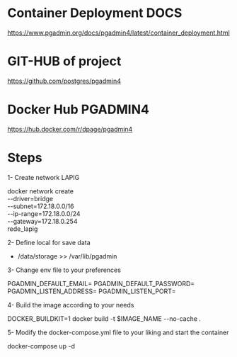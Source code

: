 # Container Deployment DOCS

https://www.pgadmin.org/docs/pgadmin4/latest/container_deployment.html

# GIT-HUB of project

https://github.com/postgres/pgadmin4

# Docker Hub PGADMIN4

https://hub.docker.com/r/dpage/pgadmin4

# Steps

1- Create network LAPIG

  docker network create \
    --driver=bridge \
    --subnet=172.18.0.0/16 \
    --ip-range=172.18.0.0/24 \
    --gateway=172.18.0.254 \
    rede_lapig

2- Define local for save data

- /data/storage >> /var/lib/pgadmin


3- Change env file to your preferences

PGADMIN_DEFAULT_EMAIL=
PGADMIN_DEFAULT_PASSWORD=
PGADMIN_LISTEN_ADDRESS=
PGADMIN_LISTEN_PORT=

4- Build the image according to your needs

DOCKER_BUILDKIT=1 docker build -t $IMAGE_NAME --no-cache .


5- Modify the docker-compose.yml file to your liking and start the container

docker-compose up -d

